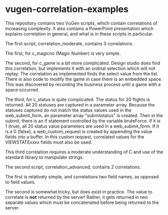 # vugen-correlation-examples
This repository contains two VuGen scripts, which contain correlations of increasing complexity. It also contains a PowerPoint presentation which explains correlation in general, and what is in these scripts in particular.

The first script, correlation_moderate, contains 3 correlations.

The first, for c_magicno (Magic Number) is very simple.

The second, for c_game is a bit more complicated. Design studio does find this correlation, but implements it with an ordinal selection which will not replay. The correlation as implemented finds the select value from the list. There is also code to modify the game in case there is an embedded space. This was discovered by recording the business process until a game with a space occurred.

The third, for c_status is quite complicated. The status for 20 flights is returned. All 20 statuses are captured in a parameter array. Because the statuses captured do not match the status values used in the web_submit_form, an parameter array "submitstatus" is created. Then in the submit, there is an if statement controlled by the variable bruteForce. If it is 1 (true), all 20 status value parameters are used in a web_submit_form. If it is a 0 (false), a web_custom_request is created by appending the value fields into a buffer. In this custom request, correlated values for the VIEWSTATExxxx fields must also be used.

This third correlation requires a moderate understanding of C and use of the standard library to manipulate strings.

The second script, correlation_advanced, contains 2 correlations.

The first is relatively simple, and correlations two field names, as opposed to field values.

The second is somewhat tricky, but does exist in practice. The value to correlate is <b>not</b> returned by the server! Rather, it gets returned in two separate values which must be concatenated before being returned to the server.
